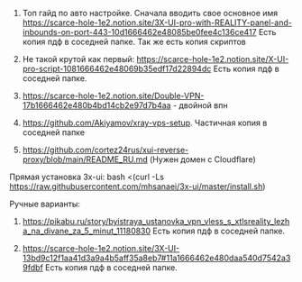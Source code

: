 ﻿1. Топ гайд по авто настройке. Сначала вводить свое основное имя
https://scarce-hole-1e2.notion.site/3X-UI-pro-with-REALITY-panel-and-inbounds-on-port-443-10d1666462e48085be0fee4c136ce417
Есть копия пдф в соседней папке. Так же есть копия скриптов

2. Не такой крутой как первый:
https://scarce-hole-1e2.notion.site/X-UI-pro-script-1081666462e48069b35edf17d22894dc
Есть копия пдф в соседней папке.

3. https://scarce-hole-1e2.notion.site/Double-VPN-17b1666462e480b4bd14cb2e97d7b4aa - двойной впн

4. https://github.com/Akiyamov/xray-vps-setup. Частичная копия в соседней папке

5. https://github.com/cortez24rus/xui-reverse-proxy/blob/main/README_RU.md (Нужен домен с Cloudflare)

Прямая установка 3x-ui:
bash <(curl -Ls https://raw.githubusercontent.com/mhsanaei/3x-ui/master/install.sh)

Ручные варианты:

1. https://pikabu.ru/story/byistraya_ustanovka_vpn_vless_s_xtlsreality_lezha_na_divane_za_5_minut_11180830
Есть копия пдф в соседней папке.

2. https://scarce-hole-1e2.notion.site/3X-UI-13bd9c12f1aa41d3a9a4b5aff35a8eb7#11a1666462e480daa540d7542a39fdbf
Есть копия пдф в соседней папке.
